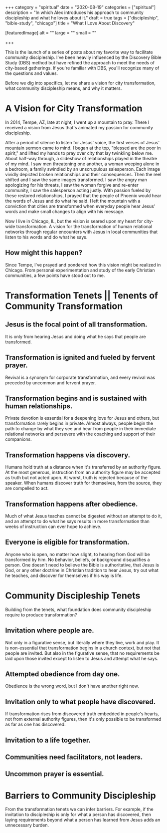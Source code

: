 +++
category = "spiritual"
date = "2020-08-19"
categories = ["spiritual"]
description = "In which Alex introduces his approach to community discipleship and what he loves about it."
draft = true
tags = ["discipleship", "bible-study", "chicago"]
title = "What I Love About Discovery"

[featuredImage]
  alt = ""
  large = ""
  small = ""

+++

This is the launch of a series of posts about my favorite way to facilitate community discipleship. I've been heavily influenced by the Discovery Bible Study (DBS) method but have refined the approach to meet the needs of city-based gatherings. If you're familiar with DBS, you'll recognize many of the questions and values.

Before we dig into specifics, let me share a vision for city transformation, what community discipleship means, and why it matters.

# A Vision for City Transformation

In 2014, Tempe, AZ, late at night, I went up a mountain to pray. There I received a vision from Jesus that's animated my passion for community discipleship.

After a period of silence to listen for Jesus' voice, the first verses of Jesus' mountain sermon came to mind. I began at the top, "blessed are the poor in spirit," and lifted my hands to pray over city that lay twinkling below me. About half-way through, a slideshow of relationships played in the theatre of my mind. I saw men threatening one another, a woman weeping alone in a bedroom, a family swindled by an unscrupulous salesperson. Each image vividly depicted broken relationships and their consequences. Then the reel shifted and I saw the same images transformed. I saw the angry man apologizing for his threats, I saw the woman forgive and re-enter community, I saw the salesperson acting justly. With passion fueled by these restored relationships, I prayed that the people of Phoenix would hear the words of Jesus and do what he said. I left the mountain with a conviction that cities are transformed when everyday people hear Jesus' words and make small changes to align with his message.

Now I live in Chicago, IL, but the vision is seared upon my heart for city-wide transformation. A vision for the transformation of human relational networks through regular encounters with Jesus in local communities that listen to his words and do what he says.

## How might this happen?

Since Tempe, I've prayed and pondered how this vision might be realized in Chicago. From personal experimentation and study of the early Christian communities, a few points have stood out to me.

# Transformation Tenets || Tenents of Community Transformation

## Jesus is the focal point of all transformation.

It is only from hearing Jesus and doing what he says that people are transformed.

## Transformation is ignited and fueled by fervent prayer.

Revival is a synonym for corporate transformation, and every revival was preceded by uncommon and fervent prayer.

## Transformation begins and is sustained with human relationships.

Private devotion is essential for a deepening love for Jesus and others, but transformation rarely begins in private. Almost always, people begin the path to change by what they see and hear from people in their immediate relational networks and persevere with the coaching and support of their companions.

## Transformation happens via discovery.

Humans hold truth at a distance when it's transferred by an authority figure. At the most generous, instruction from an authority figure may be accepted as truth but not acted upon. At worst, truth is rejected because of the speaker. When humans discover truth for themselves, from the source, they are compelled to act.

## Transformation happens after obedience.

Much of what Jesus teaches cannot be digested without an attempt to do it, and an attempt to do what he says results in more transformation than weeks of instruction can ever hope to achieve.

## Everyone is eligible for transformation.

Anyone who is open, no matter how slight, to hearing from God will be transformed by him. No behavior, beliefs, or background disqualifies a person. One doesn't need to believe the Bible is authoritative, that Jesus is God, or any other doctrine in Christian tradition to hear Jesus, try out what he teaches, and discover for themselves if his way is life.

# Community Discipleship Tenets

Building from the tenets, what foundation does community discipleship require to produce transformation?

## Invitation where people are.

Not only in a figurative sense, but literally where they live, work and play. It is non-essential that transformation begins in a church context, but not that people are invited. But also in the figurative sense, that no requirements be laid upon those invited except to listen to Jesus and attempt what he says.

## Attempted obedience from day one.

Obedience is the wrong word, but I don't have another right now.

## Invitation only to what people have discovered.

If transformation rises from discovered truth embedded in people's hearts, not from external authority figures, then it's only possible to be transformed as far as one has discovered.

## Invitation to a life together.

## Communities need facilitators, not leaders.

## Uncommon prayer is essential.

# Barriers to Community Discipleship

From the transformation tenets we can infer barriers. For example, if the invitation to discipleship is only for what a person has discovered, then laying requirements beyond what a person has learned from Jesus adds an unnecessary burden.
